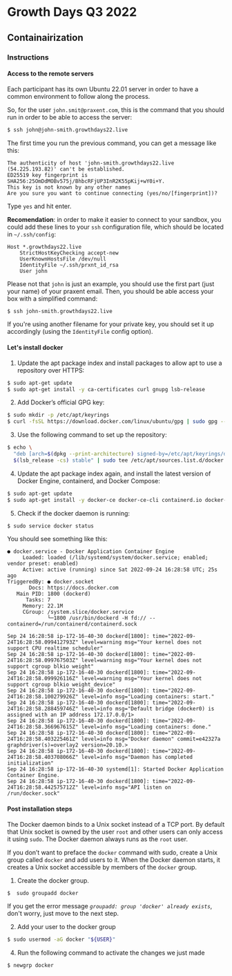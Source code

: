 # Growth Days Q3 2022

## Containairization

### Instructions

#### Access to the remote servers

Each participant has its own Ubuntu 22.01 server in order to have a common environment to follow along the process.

So, for the user `john.smit@praxent.com`, this is the command that you should run in order to be able to access the server:

```bash
$ ssh john@john-smith.growthdays22.live
```

The first time you run the previous command, you can get a message like this:

```
The authenticity of host 'john-smith.growthdays22.live (54.225.193.82)' can't be established.
ED25519 key fingerprint is SHA256:25OmDdMOBv575j/BhbcRFjUP3InR2K55pKij+wY0i+Y.
This key is not known by any other names
Are you sure you want to continue connecting (yes/no/[fingerprint])?
```

Type `yes` and hit enter.

**Recomendation**: in order to make it easier to connect to your sandbox, you could add these lines to your `ssh` configuration file, which should be located in `~/.ssh/config`:

```
Host *.growthdays22.live
    StrictHostKeyChecking accept-new
    UserKnownHostsFile /dev/null
    IdentityFile ~/.ssh/prxnt_id_rsa
    User john
```
Please not that `john` is just an example, you should use the first part (just your name) of your praxent email. Then, you should be able access your box with a simplified command:

```bash
$ ssh john-smith.growthdays22.live
```

If you're using another filename for your private key, you should set it up accordingly (using the `IdentityFile` config option).

#### Let's install docker

1. Update the apt package index and install packages to allow apt to use a repository over HTTPS:

```bash
$ sudo apt-get update
$ sudo apt-get install -y ca-certificates curl gnupg lsb-release
```

2. Add Docker’s official GPG key:

```bash
$ sudo mkdir -p /etc/apt/keyrings
$ curl -fsSL https://download.docker.com/linux/ubuntu/gpg | sudo gpg --dearmor -o /etc/apt/keyrings/docker.gpg
```

3. Use the following command to set up the repository:

```bash
$ echo \
  "deb [arch=$(dpkg --print-architecture) signed-by=/etc/apt/keyrings/docker.gpg] https://download.docker.com/linux/ubuntu \
  $(lsb_release -cs) stable" | sudo tee /etc/apt/sources.list.d/docker.list > /dev/null

```

4. Update the apt package index again, and install the latest version of Docker Engine, containerd, and Docker Compose:

```bash
$ sudo apt-get update
$ sudo apt-get install -y docker-ce docker-ce-cli containerd.io docker-compose-plugin
```

5. Check if the docker daemon is running:

```bash
$ sudo service docker status
```

You should see something like this:

```
● docker.service - Docker Application Container Engine
     Loaded: loaded (/lib/systemd/system/docker.service; enabled; vendor preset: enabled)
     Active: active (running) since Sat 2022-09-24 16:28:58 UTC; 25s ago
TriggeredBy: ● docker.socket
       Docs: https://docs.docker.com
   Main PID: 1800 (dockerd)
      Tasks: 7
     Memory: 22.1M
     CGroup: /system.slice/docker.service
             └─1800 /usr/bin/dockerd -H fd:// --containerd=/run/containerd/containerd.sock

Sep 24 16:28:58 ip-172-16-40-30 dockerd[1800]: time="2022-09-24T16:28:58.099412793Z" level=warning msg="Your kernel does not support CPU realtime scheduler"
Sep 24 16:28:58 ip-172-16-40-30 dockerd[1800]: time="2022-09-24T16:28:58.099767503Z" level=warning msg="Your kernel does not support cgroup blkio weight"
Sep 24 16:28:58 ip-172-16-40-30 dockerd[1800]: time="2022-09-24T16:28:58.099926116Z" level=warning msg="Your kernel does not support cgroup blkio weight_device"
Sep 24 16:28:58 ip-172-16-40-30 dockerd[1800]: time="2022-09-24T16:28:58.100279926Z" level=info msg="Loading containers: start."
Sep 24 16:28:58 ip-172-16-40-30 dockerd[1800]: time="2022-09-24T16:28:58.288459746Z" level=info msg="Default bridge (docker0) is assigned with an IP address 172.17.0.0/1>
Sep 24 16:28:58 ip-172-16-40-30 dockerd[1800]: time="2022-09-24T16:28:58.366967615Z" level=info msg="Loading containers: done."
Sep 24 16:28:58 ip-172-16-40-30 dockerd[1800]: time="2022-09-24T16:28:58.403225461Z" level=info msg="Docker daemon" commit=e42327a graphdriver(s)=overlay2 version=20.10.>
Sep 24 16:28:58 ip-172-16-40-30 dockerd[1800]: time="2022-09-24T16:28:58.403708066Z" level=info msg="Daemon has completed initialization"
Sep 24 16:28:58 ip-172-16-40-30 systemd[1]: Started Docker Application Container Engine.
Sep 24 16:28:58 ip-172-16-40-30 dockerd[1800]: time="2022-09-24T16:28:58.442575712Z" level=info msg="API listen on /run/docker.sock"
```

#### Post installation steps

The Docker daemon binds to a Unix socket instead of a TCP port. By default that Unix socket is owned by the user `root` and other users can only access it using `sudo`. The Docker daemon always runs as the `root` user.

If you don’t want to preface the `docker` command with sudo, create a Unix group called `docker` and add users to it. When the Docker daemon starts, it creates a Unix socket accessible by members of the `docker` group.

1. Create the docker group.

```bash
$  sudo groupadd docker
```
If you get the error message _`groupadd: group 'docker' already exists`_, don't worry, just move to the next step.

2. Add your user to the docker group

```bash
$ sudo usermod -aG docker "${USER}"
```

4. Run the following command to activate the changes we just made
```bash
$ newgrp docker
```
